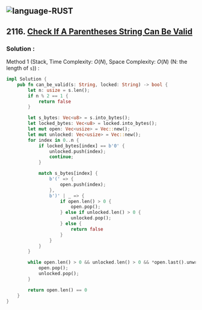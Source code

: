 ![language-RUST](https://img.shields.io/badge/RUST-8d4004?style=for-the-badge&logo=RUST)
---

## 2116. [Check If A Parentheses String Can Be Valid](https://leetcode.com/problems/check-if-a-parentheses-string-can-be-valid)

### Solution :

Method 1 (Stack, Time Complexity: $O(N)$, Space Complexity: $O(N)$ (N: the length of `s`)) :
```rust
impl Solution {
    pub fn can_be_valid(s: String, locked: String) -> bool {
        let n: usize = s.len();
        if n % 2 == 1 {
            return false
        }

        let s_bytes: Vec<u8> = s.into_bytes();
        let locked_bytes: Vec<u8> = locked.into_bytes();
        let mut open: Vec<usize> = Vec::new();
        let mut unlocked: Vec<usize> = Vec::new();
        for index in 0..n {
            if locked_bytes[index] == b'0' {
                unlocked.push(index);
                continue;
            }

            match s_bytes[index] {
                b'(' => {
                    open.push(index);
                },
                b')' | _ => {
                    if open.len() > 0 {
                        open.pop();
                    } else if unlocked.len() > 0 {
                        unlocked.pop();
                    } else {
                        return false
                    }
                }
            }
        }

        while open.len() > 0 && unlocked.len() > 0 && *open.last().unwrap() < *unlocked.last().unwrap() {
            open.pop();
            unlocked.pop();
        }

        return open.len() == 0
    }
}
```
